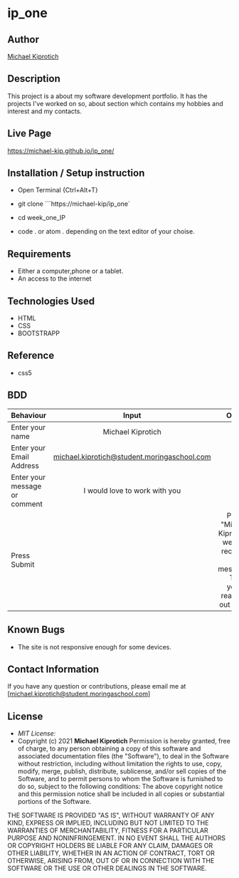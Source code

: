 # ip_one

## Author

[Michael Kiprotich](https://github.com/michael-kip)

## Description

This project is a about my software development portfolio. It has the projects I've worked on so, about section which contains my hobbies and interest and my contacts.


## Live Page 
https://michael-kip.github.io/ip_one/ 


## Installation / Setup instruction
* Open Terminal {Ctrl+Alt+T}

* git clone ```https://michael-kip/ip_one`
* cd week_one_IP
* code . or atom . depending on the text editor of your choise.
## Requirements
* Either a computer,phone or a tablet.
* An access to the internet
## Technologies Used
- HTML
- CSS
- BOOTSTRAPP
## Reference
* css5
## BDD
| Behaviour      | Input        | Output       |
| :------------- | :----------: | -----------: |
|  Enter your name  |   Michael Kiprotich |     |
| Enter your Email Address  | michael.kiprotich@student.moringaschool.com |   |
| Enter your message or comment   |  I would love to work with you     |     |
| Press Submit|     |Pop up "Michael Kiprotich, we have received your message. Thank you for reaching out to us.|
## Known Bugs
* The site is not responsive enough for some devices. 
## Contact Information 
If you have any question or contributions, please email me at [michael.kiprotich@student.moringaschool.com]
## License
* *MIT License:*
* Copyright (c) 2021 **Michael Kiprotich**
Permission is hereby granted, free of charge, to any person obtaining a copy
of this software and associated documentation files (the "Software"), to deal
in the Software without restriction, including without limitation the rights
to use, copy, modify, merge, publish, distribute, sublicense, and/or sell
copies of the Software, and to permit persons to whom the Software is
furnished to do so, subject to the following conditions:
​
The above copyright notice and this permission notice shall be included in all
copies or substantial portions of the Software.

THE SOFTWARE IS PROVIDED "AS IS", WITHOUT WARRANTY OF ANY KIND, EXPRESS OR
IMPLIED, INCLUDING BUT NOT LIMITED TO THE WARRANTIES OF MERCHANTABILITY,
FITNESS FOR A PARTICULAR PURPOSE AND NONINFRINGEMENT. IN NO EVENT SHALL THE
AUTHORS OR COPYRIGHT HOLDERS BE LIABLE FOR ANY CLAIM, DAMAGES OR OTHER
LIABILITY, WHETHER IN AN ACTION OF CONTRACT, TORT OR OTHERWISE, ARISING FROM,
OUT OF OR IN CONNECTION WITH THE SOFTWARE OR THE USE OR OTHER DEALINGS IN THE
SOFTWARE.